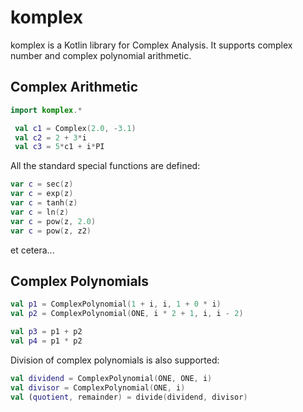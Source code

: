 # komplex

komplex is a Kotlin library for Complex Analysis.
It supports complex number and complex polynomial arithmetic.

## Complex Arithmetic
```kotlin
import komplex.*

 val c1 = Complex(2.0, -3.1)
 val c2 = 2 + 3*i
 val c3 = 5*c1 + i*PI
```

All the standard special functions are defined:

```kotlin
var c = sec(z)
var c = exp(z)
var c = tanh(z)
var c = ln(z)
var c = pow(z, 2.0)
var c = pow(z, z2)
```

et cetera...

## Complex Polynomials

```kotlin
val p1 = ComplexPolynomial(1 + i, i, 1 + 0 * i)
val p2 = ComplexPolynomial(ONE, i * 2 + 1, i, i - 2)

val p3 = p1 + p2
val p4 = p1 * p2
```

Division of complex polynomials is also supported:

```kotlin
val dividend = ComplexPolynomial(ONE, ONE, i)
val divisor = ComplexPolynomial(ONE, i)
val (quotient, remainder) = divide(dividend, divisor)
```